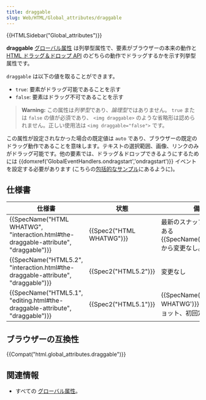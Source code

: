 ```yaml
---
title: draggable
slug: Web/HTML/Global_attributes/draggable
---
```


{{HTMLSidebar("Global_attributes")}}

**draggable** [グローバル属性](/ja/docs/Web/HTML/Global_attributes) は列挙型属性で、要素がブラウザーの本来の動作と [HTML ドラッグ＆ドロップ API](/ja/docs/Web/API/HTML_Drag_and_Drop_API) のどちらの動作でドラッグするかを示す列挙型属性です。

`draggable` は以下の値を取ることができます。

- `true`: 要素がドラッグ可能であることを示す
- `false`: 要素はドラッグ不可であることを示す

> **Warning:** この属性は*列挙型*であり、*論理型*ではありません。 `true` または `false` の値が必須であり、 `<img draggable>` のような省略形は認められません。正しい使用法は `<img draggable="false">` です。

この属性が設定されなかった場合の既定値は `auto` であり、ブラウザーの既定のドラッグ動作であることを意味します。テキストの選択範囲、画像、リンクのみがドラッグ可能です。他の要素では、ドラッグ＆ドロップできるようにするためには {{domxref('GlobalEventHandlers.ondragstart','ondragstart')}} イベントを設定する必要があります (こちらの[包括的なサンプル](/ja/docs/Web/API/HTML_Drag_and_Drop_API/Drag_operations)にあるように)。

## 仕様書

| 仕様書                                                                                                           | 状態                             | 備考                                                                         |
| ---------------------------------------------------------------------------------------------------------------- | -------------------------------- | ---------------------------------------------------------------------------- |
| {{SpecName("HTML WHATWG", "interaction.html#the-draggable-attribute", "draggable")}} | {{Spec2("HTML WHATWG")}} | 最新のスナップショットである {{SpecName('HTML5.1')}} から変更なし。 |
| {{SpecName("HTML5.2", "interaction.html#the-draggable-attribute", "draggable")}}     | {{Spec2("HTML5.2")}}     | 変更なし                                                                     |
| {{SpecName("HTML5.1", "editing.html#the-draggable-attribute", "draggable")}}             | {{Spec2("HTML5.1")}}     | {{SpecName('HTML WHATWG')}} のスナップショット、初回定義。          |

## ブラウザーの互換性

{{Compat("html.global_attributes.draggable")}}

## 関連情報

- すべての [グローバル属性](/ja/docs/Web/HTML/Global_attributes)。
